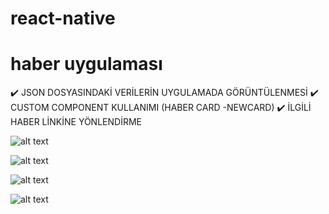 # react-native
# haber uygulaması


✔️ JSON DOSYASINDAKİ VERİLERİN UYGULAMADA GÖRÜNTÜLENMESİ
✔️ CUSTOM COMPONENT KULLANIMI (HABER CARD -NEWCARD)
✔️ İLGİLİ HABER LİNKİNE YÖNLENDİRME

![alt text](https://github.com/eoakpinarr/react-native-news/blob/main/Simulator%20Screen%20Shot%20-%20iPhone%2013%20Pro%20Max%20-%202023-03-12%20at%2020.16.55.png?raw=true)

![alt text](https://github.com/eoakpinarr/react-native-news/blob/main/Simulator%20Screen%20Shot%20-%20iPhone%2013%20Pro%20Max%20-%202023-03-12%20at%2020.17.27.png?raw=true)

![alt text](https://github.com/eoakpinarr/react-native-news/blob/main/Screenshot_1678641417.png)

![alt text](https://github.com/eoakpinarr/react-native-news/blob/main/Screenshot_1678641427.png?raw=true)
